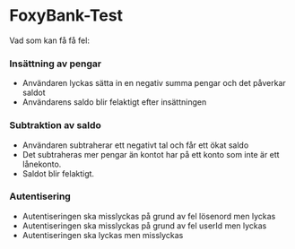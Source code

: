# FoxyBank-Test

Vad som kan få få fel:

### Insättning av pengar
- Användaren lyckas sätta in en negativ summa pengar och det påverkar saldot
- Användarens saldo blir felaktigt efter insättningen

### Subtraktion av saldo
- Användaren subtraherar ett negativt tal och får ett ökat saldo
- Det subtraheras mer pengar än kontot har på ett konto som inte är ett lånekonto.
- Saldot blir felaktigt.

### Autentisering
- Autentiseringen ska misslyckas på grund av fel lösenord men lyckas
- Autentiseringen ska misslyckas på grund av fel userId men lyckas
- Autentiseringen ska lyckas men misslyckas


